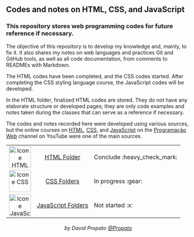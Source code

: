 ## Codes and notes on HTML, CSS, and JavaScript

### This repository stores web programming codes for future reference if necessary.

The objective of this repository is to develop my knowledge and, mainly, to fix it. It also shares my notes on web languages and practices Git and GitHub tools, as well as all code documentation, from comments to READMEs with Markdown.

The HTML codes have been completed, and the CSS codes started. After completing the CSS styling language course, the JavaScript codes will be developed.

In the HTML folder, finalized HTML codes are stored. They do not have any elaborate structure or developed pages; they are only code examples and notes taken during the classes that can serve as a reference if necessary.

The codes and notes recorded here were developed using various sources, but the online courses on <a href="https://www.youtube.com/watch?v=nPEpaft1y1k&t=1593s">HTML</a>, <a href="https://www.youtube.com/watch?v=w1J6gY40yMo">CSS</a>, and <a href="https://www.youtube.com/watch?v=McKNP3g6VBA">JavaScript</a> on the <a href="https://www.youtube.com/@programacaoweb">Programação Web</a> channel on YouTube were one of the main sources.

<table align="center">
    <tr align="center">
        <td>
            <img alt="Icone HTML" title="HTML" height="60" src="https://user-images.githubusercontent.com/84464307/230533112-1c773f6c-adf6-4e78-9a51-e8a19282661b.svg">
        </td>
        <td>
            <a href="./html/">HTML Folder</a>
        </td>
        <td align="left">
            Conclude :heavy_check_mark:
        </td>
    </tr>
    <tr align="center">
        <td>    
            <img alt="Icone CSS" title="CSS" height="60" src="https://user-images.githubusercontent.com/84464307/230533182-9d821f2f-d66b-49c6-8bb3-1e8aaea56d61.svg">
        </td>
        <td>
            <a href="./css/">CSS Folders</a>
        </td>
        <td align="left">
            In progress :gear:
        </td>
    </tr>
    <tr align="center">
        <td>
            <img alt="Icone JavaScript" title="JavaScript" height="60" src="https://user-images.githubusercontent.com/84464307/230533252-33286c2d-3291-4307-91f1-c5fe0719237b.svg">
        </td>
        <td>
            <a href="./javascript/">JavaScript Folders</a>
        </td>
        <td align="left">
            Not started :x:
        </td>
    </tr>
<table>

<h6 align="center">by David Propato <a href="https://github.com/Propato">@Propato</a></h6>
